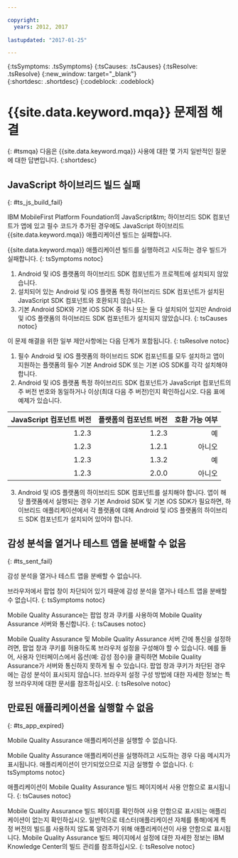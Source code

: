 ```yaml
---

copyright:
  years: 2012, 2017
  
lastupdated: "2017-01-25"  

---
```


{:tsSymptoms: .tsSymptoms} 
{:tsCauses: .tsCauses} 
{:tsResolve: .tsResolve} 
{:new_window: target="_blank"}  
{:shortdesc: .shortdesc}
{:codeblock: .codeblock} 



# {{site.data.keyword.mqa}} 문제점 해결 
{: #tsmqa}
다음은 {{site.data.keyword.mqa}} 사용에 대한 몇 가지 일반적인 질문에 대한 답변입니다.
{:shortdesc}

## JavaScript 하이브리드 빌드 실패
{: #ts_js_build_fail}

IBM MobileFirst Platform Foundation의 JavaScript&tm; 하이브리드 SDK 컴포넌트가 앱에 있고 필수 코드가 추가된 경우에도 JavaScript 하이브리드 {{site.data.keyword.mqa}} 애플리케이션 빌드는 실패합니다. 


{{site.data.keyword.mqa}} 애플리케이션 빌드를 실행하려고 시도하는 경우 빌드가 실패합니다.
{: tsSymptoms notoc} 


1. Android 및 iOS 플랫폼의 하이브리드 SDK 컴포넌트가 프로젝트에 설치되지 않았습니다.
2. 설치되어 있는 Android 및 iOS 플랫폼 특정 하이브리드 SDK 컴포넌트가 설치된 JavaScript SDK 컴포넌트와 호환되지 않습니다. 
3. 기본 Android SDK와 기본 iOS SDK 중 하나 또는 둘 다 설치되어 있지만 Android 및 iOS 플랫폼의 하이브리드 SDK 컴포넌트가 설치되지 않았습니다.
{: tsCauses notoc} 
 

이 문제 해결을 위한 일부 제안사항에는 다음 단계가 포함됩니다.
{: tsResolve notoc}
  1.  필수 Android 및 iOS 플랫폼의 하이브리드 SDK 컴포넌트를 모두 설치하고 앱이 지원하는 플랫폼의 필수 기본 Android SDK 또는 기본 iOS SDK를 각각 설치해야 합니다.  
  2. Android 및 iOS 플랫폼 특정 하이브리드 SDK 컴포넌트가 JavaScript 컴포넌트의 주 버전 번호와 동일하거나 이상(최대 다음 주 버전)인지 확인하십시오. 다음 표에 예제가 있습니다.
  
| JavaScript 컴포넌트 버전 | 플랫폼의 컴포넌트 버전 | 호환 가능 여부 |
|---------: |------------: |------------: |
| 1.2.3 | 1.2.3 | 예 |
| 1.2.3 | 1.2.1 | 아니오 |
| 1.2.3 | 1.3.2 | 예 |
| 1.2.3 | 2.0.0 | 아니오 |

  3. Android 및 iOS 플랫폼의 하이브리드 SDK 컴포넌트를 설치해야 합니다. 앱이 해당 플랫폼에서 실행되는 경우 기본 Android SDK 및 기본 iOS SDK가 필요하면, 하이브리드 애플리케이션에서 각 플랫폼에 대해 Android 및 iOS 플랫폼의 하이브리드 SDK 컴포넌트가 설치되어 있어야 합니다.

  
## 감성 분석을 열거나 테스트 앱을 분배할 수 없음
{: #ts_sent_fail}

감성 분석을 열거나 테스트 앱을 분배할 수 없습니다.

브라우저에서 팝업 창이 차단되어 있기 때문에 감성 분석을 열거나 테스트 앱을 분배할 수 없습니다.
{: tsSymptoms notoc} 

Mobile Quality Assurance는 팝업 창과 쿠키를 사용하여 Mobile Quality Assurance 서버와 통신합니다.
{: tsCauses notoc}


Mobile Quality Assurance 및 Mobile Quality Assurance 서버 간에 통신을 설정하려면, 팝업 창과 쿠키를 허용하도록 브라우저 설정을 구성해야 할 수 있습니다. 예를 들어, 사용자 인터페이스에서 옵션(예: 감성 점수)을 클릭하면 Mobile Quality Assurance가 서버와 통신하지 못하게 될 수 있습니다. 팝업 창과 쿠키가 차단된 경우에는 감성 분석이 표시되지 않습니다. 브라우저 설정 구성 방법에 대한 자세한 정보는 특정 브라우저에 대한 문서를 참조하십시오.
{: tsResolve notoc}


## 만료된 애플리케이션을 실행할 수 없음
{: #ts_app_expired}

Mobile Quality Assurance 애플리케이션을 실행할 수 없습니다. 

Mobile Quality Assurance 애플리케이션을 실행하려고 시도하는 경우 다음 메시지가 표시됩니다. 애플리케이션이 만기되었으므로 지금 실행할 수 없습니다.
{: tsSymptoms notoc} 

애플리케이션이 Mobile Quality Assurance 빌드 페이지에서 사용 안함으로 표시됩니다.
{: tsCauses notoc}


Mobile Quality Assurance 빌드 페이지를 확인하여 사용 안함으로 표시되는 애플리케이션이 없는지 확인하십시오. 일반적으로 테스터(애플리케이션 자체를 통해)에게 특정 버전의 빌드를 사용하지 않도록 알려주기 위해 애플리케이션이 사용 안함으로 표시됩니다. Mobile Quality Assurance 빌드 페이지에서 설정에 대한 자세한 정보는 IBM Knowledge Center의 빌드 관리를 참조하십시오.
{: tsResolve notoc}

